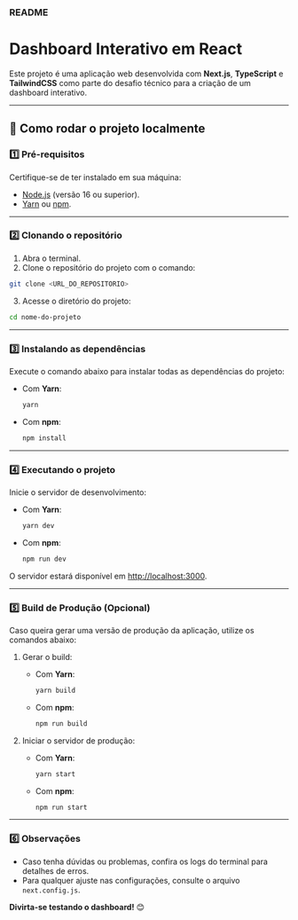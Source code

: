 ### README

# Dashboard Interativo em React

Este projeto é uma aplicação web desenvolvida com **Next.js**, **TypeScript** e **TailwindCSS** como parte do desafio técnico para a criação de um dashboard interativo.

---

## 🚀 Como rodar o projeto localmente

### 1️⃣ Pré-requisitos

Certifique-se de ter instalado em sua máquina:  
- [Node.js](https://nodejs.org) (versão 16 ou superior).  
- [Yarn](https://yarnpkg.com/) ou [npm](https://www.npmjs.com/).

---

### 2️⃣ Clonando o repositório

1. Abra o terminal.
2. Clone o repositório do projeto com o comando:

```bash
git clone <URL_DO_REPOSITORIO>
```

3. Acesse o diretório do projeto:

```bash
cd nome-do-projeto
```

---

### 3️⃣ Instalando as dependências

Execute o comando abaixo para instalar todas as dependências do projeto:

- Com **Yarn**:
  ```bash
  yarn
  ```

- Com **npm**:
  ```bash
  npm install
  ```

---

### 4️⃣ Executando o projeto

Inicie o servidor de desenvolvimento:

- Com **Yarn**:
  ```bash
  yarn dev
  ```

- Com **npm**:
  ```bash
  npm run dev
  ```

O servidor estará disponível em [http://localhost:3000](http://localhost:3000).  

---

### 5️⃣ Build de Produção (Opcional)

Caso queira gerar uma versão de produção da aplicação, utilize os comandos abaixo:

1. Gerar o build:
   - Com **Yarn**:
     ```bash
     yarn build
     ```

   - Com **npm**:
     ```bash
     npm run build
     ```

2. Iniciar o servidor de produção:
   - Com **Yarn**:
     ```bash
     yarn start
     ```

   - Com **npm**:
     ```bash
     npm run start
     ```

---

### 6️⃣ Observações
- Caso tenha dúvidas ou problemas, confira os logs do terminal para detalhes de erros.  
- Para qualquer ajuste nas configurações, consulte o arquivo `next.config.js`.  

**Divirta-se testando o dashboard!** 😊